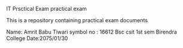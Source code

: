 IT Prsctical Exam
practical exam


This is a repository containing practical exam documents

Name: Amrit Babu Tiwari
symbol no : 16612
Bsc csit 1st sem
Birendra College
Date:2075/01/30


